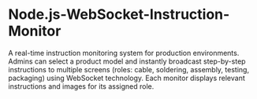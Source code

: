 # Node.js-WebSocket-Instruction-Monitor
A real-time instruction monitoring system for production environments. Admins can select a product model and instantly broadcast step-by-step instructions to multiple screens (roles: cable, soldering, assembly, testing, packaging) using WebSocket technology. Each monitor displays relevant instructions and images for its assigned role.
